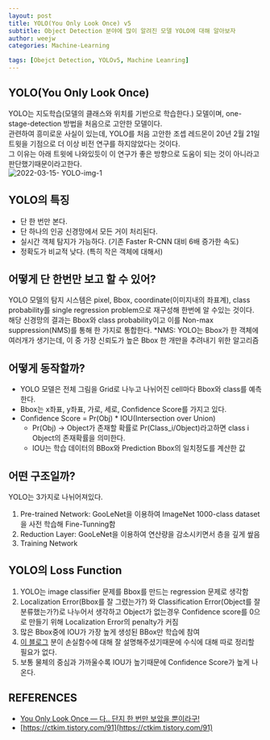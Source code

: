 ```yaml
---
layout: post
title: YOLO(You Only Look Once) v5
subtitle: Object Detection 분야에 많이 알려진 모델 YOLO에 대해 알아보자 
author: weejw
categories: Machine-Learning

tags: [Obejct Detection, YOLOv5, Machine Leanring]
---
```


## YOLO(You Only Look Once)
YOLO는 지도학습(모델의 클래스와 위치를 기반으로 학습한다.) 모델이며, one-stage-detection 방법을 처음으로 고안한 모델이다.<br>
관련하여 흥미로운 사실이 있는데, YOLO를 처음 고안한 조셉 레드몬이 20년 2월 21일 트윗을 기점으로 더 이상 비전 연구를 하지않았다는 것이다.<br>
그 이유는 아래 트윗에 나와있듯이 이 연구가 좋은 방향으로 도움이 되는 것이 아니라고 판단했기때문이라고한다.<br>
![2022-03-15- YOLO-img-1](https://user-images.githubusercontent.com/33684393/158309840-b6e3dfd6-3f18-41ef-825f-1b4f757cb525.PNG)

## YOLO의 특징
- 단 한 번만 본다.
- 단 하나의 인공 신경망에서 모든 거이 처리된다.
- 실시간 객체 탐지가 가능하다. (기존 Faster R-CNN 대비 6배 증가한 속도)
- 정확도가 비교적 낮다. (특히 작은 객체에 대해서)


## 어떻게 단 한번만 보고 할 수 있어?
YOLO 모델의 탐지 시스템은 pixel, Bbox, coordinate(이미지내의 좌표계), class probability를 single regression problem으로 재구성해 한번에 알 수있는 것이다. 해당 신경망의 결과는 Bbox와 class probability이고 이를 Non-max suppression(NMS)를 통해 한 가지로 통합한다.
*NMS: YOLO는 Bbox가 한 객체에 여러개가 생기는데, 이 중 가장 신뢰도가 높은 Bbox 한 개만을 추려내기 위한 알고리즘


## 어떻게 동작할까?
- YOLO 모델은 전체 그림을 Grid로 나누고 나뉘어진 cell마다 Bbox와 class를 예측한다.
- Bbox는 x좌표, y좌표, 가로, 세로, Confidence Score를 가지고 있다.
- Confidence Score = Pr(Obj) * IOU(Intersection over Union) 
  - Pr(Obj) -> Object가 존재할 확률로 Pr(Class_i/Object)라고하면 class i Object의 존재확률을 의미한다.
  - IOU는 학습 데이터의 BBox와 Prediction Bbox의 일치정도를 계산한 값  


## 어떤 구조일까?
YOLO는 3가지로 나뉘어져있다.
1. Pre-trained Network: GooLeNet을 이용하여 ImageNet 1000-class dataset을 사전 학습해 Fine-Tunning함
2. Reduction Layer: GooLeNet을 이용하여 연산량을 감소시키면서 층을 깊게 쌒음 
3. Training Network

## YOLO의 Loss Function
1. YOLO는 image classifier 문제를 Bbox를 만드는 regression 문제로 생각함
2. Localization Error(Bbox를 잘 그렸는가?) 와 Classification Error(Object를 잘 분류했는가?)로 나누어서 생각하고 Object가 없는경우 Confidence score를 0으로 만들기 위해 Localization Error의 penalty가 커짐
3. 많은 Bbox중에 IOU가 가장 높게 생성된 BBox만 학습에 참여<br>
4. [이 블로그](https://medium.com/curg/you-only-look-once-%EB%8B%A4-%EB%8B%A8%EC%A7%80-%ED%95%9C-%EB%B2%88%EB%A7%8C-%EB%B3%B4%EC%95%98%EC%9D%84-%EB%BF%90%EC%9D%B4%EB%9D%BC%EA%B5%AC-bddc8e6238e2) 분이 손실함수에 대해 잘 설명해주셨기때문에 수식에 대해 따로 정리할 필요가 없다.
5. 보통 물체의 중심과 가까울수록 IOU가 높기때문에 Confidence Score가 높게 나온다. 

## REFERENCES
- [You Only Look Once — 다.. 단지 한 번만 보았을 뿐이라구!](https://medium.com/curg/you-only-look-once-%EB%8B%A4-%EB%8B%A8%EC%A7%80-%ED%95%9C-%EB%B2%88%EB%A7%8C-%EB%B3%B4%EC%95%98%EC%9D%84-%EB%BF%90%EC%9D%B4%EB%9D%BC%EA%B5%AC-bddc8e6238e2)
- [https://ctkim.tistory.com/91](https://ctkim.tistory.com/91)
